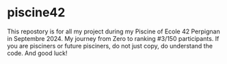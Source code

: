 # piscine42
This repostory is for all my project during my Piscine of Ecole 42 Perpignan in Septembre 2024.
My journey from Zero to ranking #3/150 participants.
If you are pisciners or future pisciners, do not just copy, do understand the code.
And good luck!
